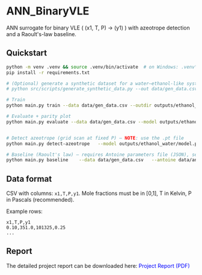 # ANN_BinaryVLE

ANN surrogate for binary VLE \( (x1, T, P) -> (y1) \)
with azeotrope detection and a Raoult's-law baseline.

## Quickstart

```bash
python -m venv .venv && source .venv/bin/activate  # on Windows: .venv\Scripts\activate
pip install -r requirements.txt

# (Optional) generate a synthetic dataset for a water–ethanol-like system at 1 atm
# python src/scripts/generate_synthetic_data.py --out data/gen_data.csv

# Train
python main.py train --data data/gen_data.csv --outdir outputs/ethanol_water

# Evaluate + parity plot
python main.py evaluate --data data/gen_data.csv --model outputs/ethanol_water/model.pt --outdir outputs/ethanol_water


# Detect azeotrope (grid scan at fixed P) – NOTE: use the .pt file
python main.py detect-azeotrope   --model outputs/ethanol_water/model.pt   --fixedP 101325   --Tmin 320   --Tmax 360   --nT 121   --outdir outputs/ethanol_water

# Baseline (Raoult's law) — requires Antoine parameters file (JSON), see `data/antoine_example.json`
python main.py baseline    --data data/gen_data.csv   --antoine data/antoine_example.json  --outdir outputs/ethanol_water

```

## Data format

CSV with columns: `x1,T,P,y1`. Mole fractions must be in [0,1], T in Kelvin, P in Pascals (recommended).

Example rows:

```
x1,T,P,y1
0.10,351.0,101325,0.25
...
```

## Report

The detailed project report can be downloaded here:
<a href="report.pdf" download style="text-decoration: none; color: blue;">Project Report (PDF)</a>
